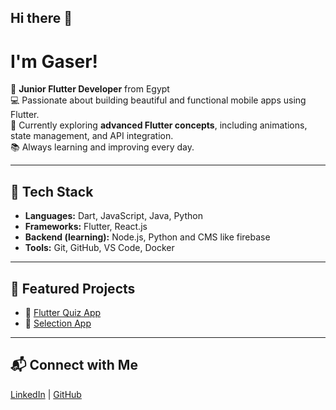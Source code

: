 ## Hi there 👋
# I'm Gaser!

🎯 **Junior Flutter Developer** from Egypt  
💻 Passionate about building beautiful and functional mobile apps using Flutter.  
🚀 Currently exploring **advanced Flutter concepts**, including animations, state management, and API integration.  
📚 Always learning and improving every day.

---

## 🧠 Tech Stack
- **Languages:** Dart, JavaScript, Java, Python
- **Frameworks:** Flutter, React.js  
- **Backend (learning):** Node.js, Python and CMS like firebase 
- **Tools:** Git, GitHub, VS Code, Docker

---

## 🧩 Featured Projects
- 🧠 [Flutter Quiz App](https://github.com/gaser911/flutter_basics)
- 🧠 [Selection App](https://github.com/gaser911/flutter_selection_basics)

---

## 📬 Connect with Me
[LinkedIn](https://www.linkedin.com/in/gaser-aboel-azm/) | [GitHub](https://github.com/gaser911)

